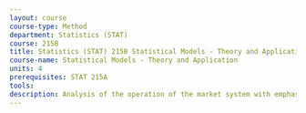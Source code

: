 ```yaml
---
layout: course 
course-type: Method
department: Statistics (STAT)
course: 215B
title: Statistics (STAT) 215B Statistical Models - Theory and Application
course-name: Statistical Models - Theory and Application
units: 4
prerequisites: STAT 215A
tools: 
description: Analysis of the operation of the market system with emphasis on the factors responsible for economic instability; analysis of public and business policies which are necessary as a result of business fluctuations.
---
```

